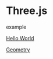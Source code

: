 # Three.js

example

[Hello World](https://de-yu.github.io/Three.js/examples/HelloWorld.html)

[Geometry](https://de-yu.github.io/Three.js/examples/Geometry.html)
